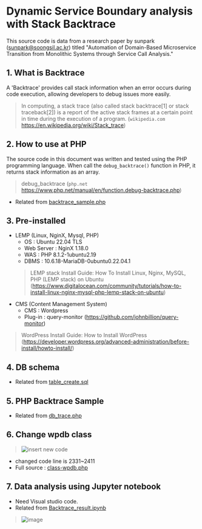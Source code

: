 # Dynamic Service Boundary analysis with Stack Backtrace
This source code is data from a research paper by sunpark (sunpark@soongsil.ac.kr) titled "Automation of Domain-Based Microservice Transition from Monolithic Systems through Service Call Analysis."

## 1. What is Backtrace
A 'Backtrace' provides call stack information when an error occurs during code execution, allowing developers to debug issues more easily.

> In computing, a stack trace (also called stack backtrace[1] or stack traceback[2]) is a report of the active stack frames at a certain point in time during the execution of a program. (`wikipedia.com` https://en.wikipedia.org/wiki/Stack_trace)

## 2. How to use at PHP
The source code in this document was written and tested using the PHP programming language. When call the `debug_backtrace()` function in PHP, it returns stack information as an array.

> debug_backtrace (`php.net` https://www.php.net/manual/en/function.debug-backtrace.php)
* Related from [backtrace_sample.php](https://github.com/sun-iron/service_boundary_analysis/blob/main/backtrace_sample.php)
  
## 3. Pre-installed
* LEMP (Linux, NginX, Mysql, PHP)
  * OS : Ubuntu 22.04 TLS
  * Web Server : NginX 1.18.0
  * WAS : PHP 8.1.2-1ubuntu2.19
  * DBMS : 10.6.18-MariaDB-0ubuntu0.22.04.1
  > LEMP stack Install Guide: How To Install Linux, Nginx, MySQL, PHP (LEMP stack) on Ubuntu (https://www.digitalocean.com/community/tutorials/how-to-install-linux-nginx-mysql-php-lemp-stack-on-ubuntu)
* CMS (Content Management System)
  * CMS : Wordpress
  * Plug-in : query-monitor (https://github.com/johnbillion/query-monitor)

> WordPress Install Guide: How to Install WordPress (https://developer.wordpress.org/advanced-administration/before-install/howto-install/)

## 4. DB schema
* Related from [table_create.sql](https://github.com/sun-iron/service_boundary_analysis/blob/main/table_create.sql)

## 5. PHP Backtrace Sample
* Related from [db_trace.php](https://github.com/sun-iron/service_boundary_analysis/blob/main/db_trace.php)

## 6. Change wpdb class

> ![insert new code](https://github.com/user-attachments/assets/660a2f62-7535-4eee-b718-a1bd0357da20)

* changed code line is 2331~2411
* Full source : [class-wpdb.php](https://github.com/sun-iron/service_boundary_analysis/blob/main/class-wpdb.php)

## 7. Data analysis using Jupyter notebook

* Need Visual studio code.
* Related from [Backtrace_result.ipynb](https://github.com/sun-iron/service_boundary_analysis/blob/main/Backtrace_result.ipynb)
> ![image](https://github.com/user-attachments/assets/bfacdf4a-4055-47a5-b10f-7e2d8dd0ae6f)





  
